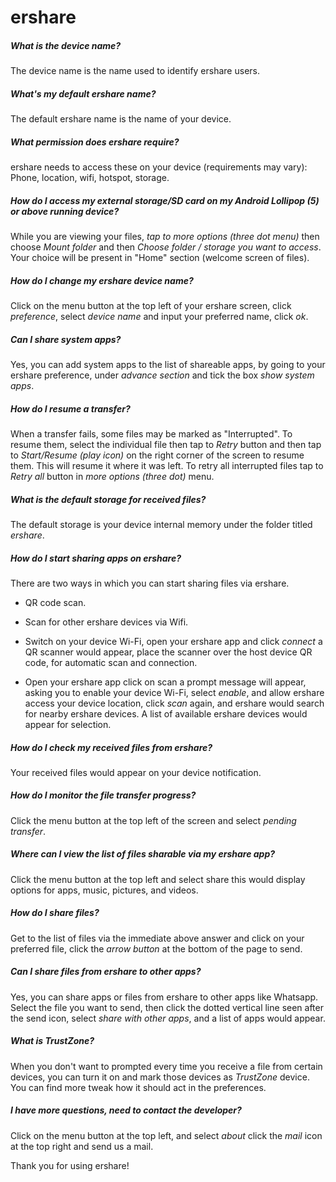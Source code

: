 # ershare

##### What is the device name?

The device name is the name used to identify ershare users.

##### What's my default ershare name?

The default ershare name is the name of your device.

##### What permission does ershare require?

ershare needs to access these on your device (requirements may vary):
Phone, location, wifi, hotspot, storage.

##### How do I access my external storage/SD card on my Android Lollipop (5) or above running device?

While you are viewing your files, *tap to more options (three dot menu)* then choose *Mount folder* and then *Choose folder / storage you want to access*. Your choice will be present in "Home" section (welcome screen of files).

##### How do I change my ershare device name?
Click on the menu button at the top left of your ershare screen, click *preference*, select *device name* and input your preferred name, click *ok*.

##### Can I share system apps?

Yes, you can add system apps to the list of shareable apps, by going to your ershare preference, under *advance section* and tick the box *show system apps*.

##### How do I resume a transfer?

When a transfer fails, some files may be marked as "Interrupted". To resume them, select the individual file
then tap to *Retry*  button and then tap to *Start/Resume (play icon)* on the right corner of the screen
to resume them. This will resume it where it was left. To retry all interrupted files tap to *Retry all*
button in *more options (three dot)* menu.

##### What is the default storage for received files?

The default storage is your device internal memory under the folder titled *ershare*.

##### How do I start sharing apps on ershare?

There are two ways in which you can start sharing files via ershare.
* QR code scan.
* Scan for other ershare devices via Wifi.

* Switch on your device Wi-Fi, open your ershare app and click *connect* a QR scanner would appear, place the scanner over the host device QR code, for automatic scan and connection.

* Open your ershare app click on scan a prompt message will appear, asking you to enable your device Wi-Fi, select *enable*,  and allow ershare access your device location, click *scan* again, and ershare would search for nearby ershare devices.
A list of available ershare devices would appear for selection.

##### How do I check my received files from ershare?

Your received files would appear on your device notification.

##### How do I monitor the file transfer progress?

Click the menu button at the top left of the screen and select *pending transfer*.

##### Where can I view the list of files sharable via my ershare app?

Click the menu button at the top left and select share this would display options for apps, music, pictures, and videos.

##### How do I share files?
Get to the list of files via the immediate above answer and click on your preferred file, click the *arrow button* at the bottom of the page to send.

##### Can I share files from ershare to other apps?

Yes, you can share apps or files from ershare to other apps like Whatsapp.
Select the file you want to send, then click the dotted vertical line seen after the send icon, select *share with other apps*, and a list of apps would appear.

##### What is TrustZone?

When you don't want to prompted every time you receive a file from certain devices,
you can turn it on and mark those devices as *TrustZone* device. You can find more
tweak how it should act in the preferences.

##### I have more questions, need to contact the developer?
Click on the menu button at the top left, and select *about* click the *mail* icon at the top right and send us a mail.

Thank you for using ershare!
